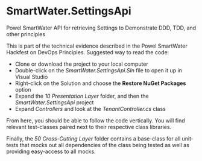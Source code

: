 # SmartWater.SettingsApi
Powel SmartWater API for retrieving Settings to Demonstrate DDD, TDD, and other principles

This is part of the technical evidence described in the Powel SmartWater Hackfest on DevOps Principles. 
Suggested way to read the code: 

- Clone or download the project to your local computer
- Double-click on the *SmartWater.SettingsApi.Sln* file to open it up in Visual Studio
- Right-click on the Solution and choose the **Restore NuGet Packages** option
- Expand the *10 Presentation Layer* folder, and then the *SmartWater.SettingsApi* project
- Expand *Controllers* and look at the *TenantController.cs* class

From here, you should be able to follow the code vertically. You will find relevant test-classes paired next to their respective class libraries. 

Finally, the *50 Cross-Cutting Layer* folder contains a base-class for all unit-tests that mocks out all dependencies of the class being tested as well as providing easy-access to all mocks.
